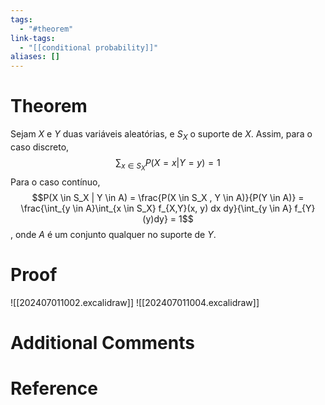 ```yaml
---
tags:
  - "#theorem"
link-tags:
  - "[[conditional probability]]"
aliases: []
---
```

# Theorem
Sejam $X$ e $Y$ duas variáveis aleatórias, e $S_X$ o suporte de $X$. Assim, para o caso discreto, $$\sum_{x \in S_X}P(X = x | Y = y) = 1$$
Para o caso contínuo, $$P(X \in S_X | Y \in A) = \frac{P(X \in S_X , Y \in A)}{P(Y \in A)} = \frac{\int_{y \in A}\int_{x \in S_X} f_{X,Y}(x, y) dx dy}{\int_{y \in A}  f_{Y}(y)dy} = 1$$, onde $A$ é um conjunto qualquer no suporte de $Y$.
# Proof
![[202407011002.excalidraw]]
![[202407011004.excalidraw]]
# Additional Comments


# Reference






